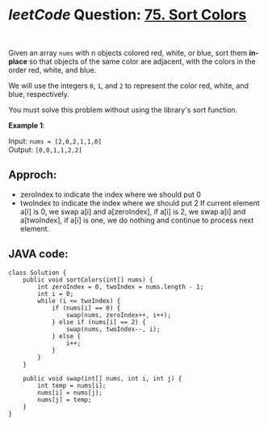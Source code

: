 # _leetCode_ Question: [75. Sort Colors](https://leetcode.com/problems/sort-colors/)

<br>

Given an array `nums` with n objects colored red, white, or blue, sort them **in-place** so that objects of the same color are adjacent, with the colors in the order red, white, and blue.

We will use the integers `0`, `1`, and `2` to represent the color red, white, and blue, respectively.

You must solve this problem without using the library's sort function.

**Example 1**:

Input: `nums = [2,0,2,1,1,0]`  
Output: `[0,0,1,1,2,2]`

## Approch:

- zeroIndex to indicate the index where we should put 0
- twoIndex to indicate the index where we should put 2
  If current element a[i] is 0, we swap a[i] and a[zeroIndex], if a[i] is 2, we swap a[i] and a[twoIndex], if a[i] is one, we do nothing and continue to process next element.

## JAVA code:

```
class Solution {
    public void sortColors(int[] nums) {
        int zeroIndex = 0, twoIndex = nums.length - 1;
        int i = 0;
        while (i <= twoIndex) {
            if (nums[i] == 0) {
                swap(nums, zeroIndex++, i++);
            } else if (nums[i] == 2) {
                swap(nums, twoIndex--, i);
            } else {
                i++;
            }
        }
    }

    public void swap(int[] nums, int i, int j) {
        int temp = nums[i];
        nums[i] = nums[j];
        nums[j] = temp;
    }
}
```
